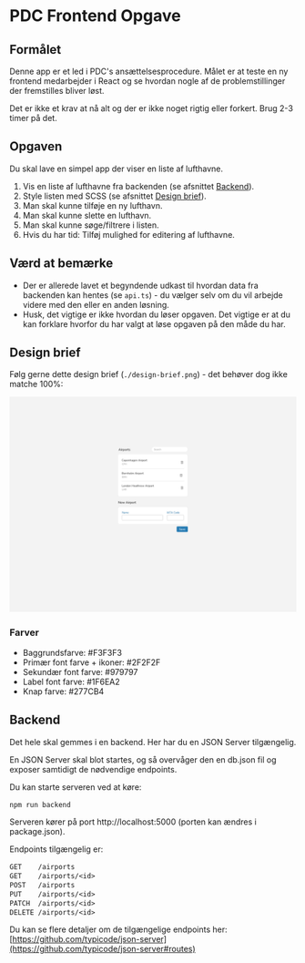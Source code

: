 # PDC Frontend Opgave

## Formålet

Denne app er et led i PDC's ansættelsesprocedure. Målet er at teste en ny frontend medarbejder i React og se hvordan nogle af de problemstillinger der fremstilles bliver løst.

Det er ikke et krav at nå alt og der er ikke noget rigtig eller forkert. Brug 2-3 timer på det.

## Opgaven

Du skal lave en simpel app der viser en liste af lufthavne.

1. Vis en liste af lufthavne fra backenden (se afsnittet [Backend](#backend)).
1. Style listen med SCSS (se afsnittet [Design brief](#design-brief)).
1. Man skal kunne tilføje en ny lufthavn.
1. Man skal kunne slette en lufthavn.
1. Man skal kunne søge/filtrere i listen.
1. Hvis du har tid: Tilføj mulighed for editering af lufthavne.

## Værd at bemærke

- Der er allerede lavet et begyndende udkast til hvordan data fra backenden kan hentes (se `api.ts`) - du vælger selv om du vil arbejde videre med den eller en anden løsning.
- Husk, det vigtige er ikke hvordan du løser opgaven. Det vigtige er at du kan forklare hvorfor du har valgt at løse opgaven på den måde du har.

## Design brief

Følg gerne dette design brief (`./design-brief.png`) - det behøver dog ikke matche 100%:

<img src="./design-brief.png" width="600">

### Farver

- Baggrundsfarve: #F3F3F3
- Primær font farve + ikoner: #2F2F2F
- Sekundær font farve: #979797
- Label font farve: #1F6EA2
- Knap farve: #277CB4

## Backend

Det hele skal gemmes i en backend. Her har du en JSON Server tilgængelig.

En JSON Server skal blot startes, og så overvåger den en db.json fil og exposer samtidigt de nødvendige endpoints.

Du kan starte serveren ved at køre:

```
npm run backend
```

Serveren kører på port http://localhost:5000 (porten kan ændres i package.json).

Endpoints tilgængelig er:

```
GET    /airports
GET    /airports/<id>
POST   /airports
PUT    /airports/<id>
PATCH  /airports/<id>
DELETE /airports/<id>
```

Du kan se flere detaljer om de tilgængelige endpoints her: [https://github.com/typicode/json-server](https://github.com/typicode/json-server#routes)
